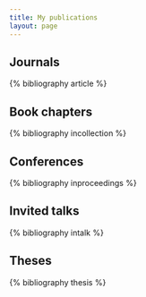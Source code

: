```yaml
---
title: My publications
layout: page
---
```


Journals
--------

{% bibliography article %}

Book chapters
-------------

{% bibliography incollection %}

Conferences
-----------

{% bibliography inproceedings %}

Invited talks
-------------

{% bibliography intalk %}

Theses
------

{% bibliography thesis %}

